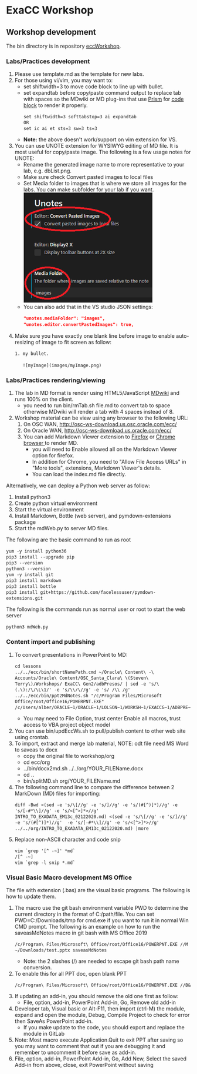 # ExaCC Workshop

## Workshop development

The bin directory is in repository [eccWorkshop](https://gitlab.osc-cloud.com/akwok/eccworkshop).

### Labs/Practices development
1. Please use template.md as the template for new labs.
2. For those using vi/vim, you may want to:
   - set shiftwidth=3 to move code block to line up with bullet.
   - set expandtab before copy/paste command output to replace tab with spaces so the MDwiki or MD plug-ins that use [Prism](https://prismjs.com/plugins/normalize-whitespace/) for [code block](https://github.com/simov/markdown-viewer/issues/120) to render it properly.
     ```
     set shiftwidth=3 softtabstop=3 ai expandtab
     OR
     set ic ai et sts=3 sw=3 ts=3
     ```
   - **Note:** the above doesn't work/support on vim extension for VS.
3. You can use UNOTE extension for WYSIWYG editing of MD file. It is most useful for copy/paste image. The following is a few usage notes for UNOTE:
    - Rename the generated image name to more representative to your lab, e.g. dbList.png.
    - Make sure check Convert pasted images to local files
    - Set Media folder to images that is where we store all images for the labs. You can make subfolder for your lab if you want.
        ![unoteSettings](labs/images/unoteSettings.png)
    - You can also add that in the VS studio JSON settings:
        ```JSON
        "unotes.mediaFolder": "images",
        "unotes.editor.convertPastedImages": true,
        ```
4. Make sure you have exactly one blank line before image to enable auto-resizing of image to fit screen as follow:
    ```
    1. my bullet.

       ![myImage](images/myImage.png)
    ```


### Labs/Practices rendering/viewing

1. The lab in MD format is render using HTML5/JavaScript [MDwiki](http://dynalon.github.io/mdwiki/#!index.md) and runs 100% on the client.
   * you need to run bin/rmTab.sh file.md to convert tab to space otherwise MDwiki will render a tab with 4 spaces instead of 8.
3. Workshop material can be view using any browser to the following URL:
   1. On OSC WAN, http://osc-ws-download.us.osc.oracle.com/ecc/
   2. On Oracle WAN, http://osc-ws-download.us.oracle.com/ecc/
   3. You can add Markdown Viewer extension to [Firefox](https://addons.mozilla.org/en-US/firefox/addon/markdown-viewer-chrome/?src=search) or [Chrome browser ](https://chrome.google.com/webstore/detail/markdown-viewer/ckkdlimhmcjmikdlpkmbgfkaikojcbjk?hl=en) to render MD.
        - you will need to Enable allowed all on the Markdown Viewer option for firefox.
        - In addition for Chrome, you need to "Allow File Access URLs" in "More tools", extensions, Markdown Viewer's details.
        - You can load the index.md file directly.

Alternatively, we can deploy a Python web server as follow:
1. Install python3
2. Create python virtual environment
3. Start the virtual environment
3. Install Markdown, Bottle (web server), and pymdown-extensions package
5. Start the mdWeb.py to server MD files.

The following are the basic command to run as root
```
yum -y install python36
pip3 install --upgrade pip
pip3 --version
python3 --version
yum -y install git
pip3 install markdown
pip3 install bottle
pip3 install git+https://github.com/facelessuser/pymdown-extensions.git
```

The following is the commands run as normal user or root to start the web server
```
python3 mdWeb.py
```

### Content import and publishing

1. To convert presentations in PowerPoint to MD:
    ```
    cd lessons
    ../../ecc/bin/shortNamePath.cmd ~/Oracle\ Content\ -\ Accounts/Oracle\ Content/OSC_Santa_Clara\ \(Steven\ Terry\)/Workshops/ ExaCC\ Gen2/adbPresos/ | sed -e 's/\(.\):/\/\L\1/' -e 's/\\/\//g' -e 's/ /\\ /g'
    ../../ecc/bin/ppt2MdNotes.sh "/c/Program Files/Microsoft Office/root/Office16/POWERPNT.EXE" /c/Users/alber/ORACLE~1/ORACLE~1/LOLSON~1/WORKSH~1/EXACCG~1/ADBPRE~1/*.pptx
    ```
    - You may need to File Option, trust center Enable all macros, trust access to VBA project object model
5. You can use bin/updEccWs.sh to pull/publish content to other web site using crontab.
5. To import, extract and merge lab material, NOTE: odt file need MS Word to saveas to docx
    * copy the original file to workshop/org
    * cd ecc/org
    * ../bin/docx2md.sh ../../org/YOUR\_FILEName.docx
    * cd ..
    * bin/splitMD.sh org/YOUR\_FILEName.md
6. The following command line to compare the difference between 2 MarkDown (MD) files for importing:
    ```
    diff -Bwd <(sed -e 's/\[//g' -e 's/]//g' -e 's/(#[^)]*)//g' -e 's/[-#*\\]//g' -e 's/<[^>]*>//g' INTRO_TO_EXADATA_EM13c_02122020.md) <(sed -e 's/\[//g' -e 's/]//g'  -e 's/(#[^)]*)//g'  -e 's/[-#*\\]//g' -e 's/<[^>]*>//g' ../../org/INTRO_TO_EXADATA_EM13c_02122020.md) |more
    ```
8. Replace non-ASCII character and code snip
   ```
   vim `grep '[^ -~]' *md`
   /[^ -~]
   vim `grep -l snip *.md`
   ```

### Visual Basic Macro development MS Office
The file with extension (.bas) are the visual basic programs. The following is how to update them.
1. The macro use the git bash environment variable PWD to determine the current directory in the format of C:/path/file. You can set PWD=C:/Downloads/tmp for cmd.exe if you want to run it in normal Win CMD prompt. The following is an example on how to run the saveasMdNotes macro in git bash with MS Office 2019
    ```
    /c/Program\ Files/Microsoft\ Office/root/Office16/POWERPNT.EXE //M ~/Downloads/test.pptx saveasMdNotes
    ```
    - Note: the 2 slashes (/) are needed to escape git bash path name conversion.
1. To enable this for all PPT doc, open blank PPT
    ```
    /c/Program\ Files/Microsoft\ Office/root/Office16/POWERPNT.EXE //B&
    ```
1. If updating an add-in, you should remove the old one first as follow:
    - File, option, add-in, PowerPoint Add-in, Go, Remove old add-in
1. Developer tab, Visual basic or Alt-F11, then import (ctrl-M) the module, expand and open the module, Debug, Compile Project to check for error then SaveAs PowerPoint add-in.
    - If you make update to the code, you should export and replace the module in GitLab
1. Note: Most macro execute Application.Quit to exit PPT after saving so you may want to comment that out if you are debugging it and remember to uncomment it before save as add-in.
1. File, option, add-in, PowerPoint Add-in, Go, Add New, Select the saved Add-in from above, close, exit PowerPoint without saving
